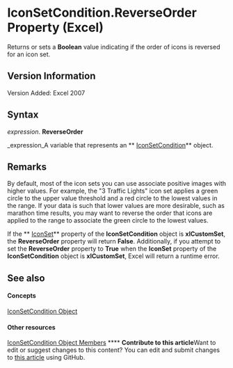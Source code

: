 
# IconSetCondition.ReverseOrder Property (Excel)

Returns or sets a  **Boolean** value indicating if the order of icons is reversed for an icon set.


## Version Information

Version Added: Excel 2007 


## Syntax

 _expression_. **ReverseOrder**

 _expression_A variable that represents an  ** [IconSetCondition](e3c4ef69-4d95-87c9-5059-805775288e24.md)** object.


## Remarks

By default, most of the icon sets you can use associate positive images with higher values. For example, the "3 Traffic Lights" icon set applies a green circle to the upper value threshold and a red circle to the lowest values in the range. If your data is such that lower values are more desirable, such as marathon time results, you may want to reverse the order that icons are applied to the range to associate the green circle to the lowest values.

If the  ** [IconSet](8e0529d5-1c15-744e-2391-7229bcbcd043.md)** property of the **IconSetCondition** object is **xlCustomSet**, the  **ReverseOrder** property will return **False**. Additionally, if you attempt to set the  **ReverseOrder** property to **True** when the **IconSet** property of the **IconSetCondition** object is **xlCustomSet**, Excel will return a runtime error.


## See also


#### Concepts


 [IconSetCondition Object](e3c4ef69-4d95-87c9-5059-805775288e24.md)
#### Other resources


 [IconSetCondition Object Members](5ea20648-be46-7b8b-be31-368fc98329ab.md)
****   **Contribute to this article**Want to edit or suggest changes to this content? You can edit and submit changes to  [this article](https://github.com/jhershey00/VBA_Excel_Test/OpenXMLCon/articles/cd42262e-06b0-04d5-c962-00f937d0d5dc.md) using GitHub.

